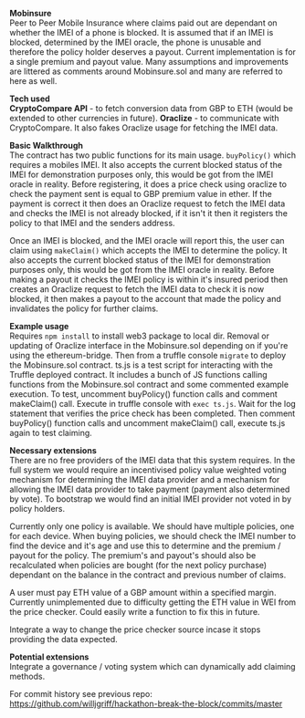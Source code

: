 <b>Mobinsure</b>
<br>Peer to Peer Mobile Insurance where claims paid out are dependant on whether the IMEI of a phone is blocked. It is assumed that if an IMEI is blocked, determined by the IMEI oracle, the phone is unusable and therefore the policy holder deserves a payout. Current implementation is for a single premium and payout value. Many assumptions and improvements are littered as comments around Mobinsure.sol and many are referred to here as well.

<b>Tech used</b><br> <b>CryptoCompare API</b> - to fetch conversion data from GBP to ETH (would be extended to other currencies in future). 
<b>Oraclize</b> - to communicate with CryptoCompare. It also fakes Oraclize usage for fetching the IMEI data.

<b>Basic Walkthrough</b>
<br>The contract has two public functions for its main usage. ```buyPolicy()``` which requires a mobiles IMEI. It also accepts the current blocked status of the IMEI for demonstration purposes only, this would be got from the IMEI oracle in reality. Before registering, it does a price check using oraclize to check the payment sent is equal to GBP premium value in ether. If the payment is correct it then does an Oraclize request to fetch the IMEI data and checks the IMEI is not already blocked, if it isn't it then it registers the policy to that IMEI and the senders address.

Once an IMEI is blocked, and the IMEI oracle will report this, the user can claim using ```makeClaim()``` which accepts the IMEI to determine the policy. It also accepts the current blocked status of the IMEI for demonstration purposes only, this would be got from the IMEI oracle in reality. Before making a payout it checks the IMEI policy is within it's insured period then creates an Oraclize request to fetch the IMEI data to check it is now blocked, it then makes a payout to the account that made the policy and invalidates the policy for further claims. 

<b>Example usage</b><br>
Requires ```npm install``` to install web3 package to local dir. Removal or updating of Oraclize interface in the Mobinsure.sol depending on if you're using the ethereum-bridge. Then from a truffle console ```migrate``` to deploy the Mobinsure.sol contract.
ts.js is a test script for interacting with the Truffle deployed contract. It includes a bunch of JS functions calling functions from the Mobinsure.sol contract and some commented example execution. 
To test, uncomment buyPolicy() function calls and comment makeClaim() call. Execute in truffle console with ```exec ts.js```. Wait for the log statement that verifies the price check has been completed. Then comment buyPolicy() function calls and uncomment makeClaim() call, execute ts.js again to test claiming.

<b>Necessary extensions</b><br>
There are no free providers of the IMEI data that this system requires. In the full system we would require an incentivised policy value weighted voting mechanism for determining the IMEI data provider and a mechanism for allowing the IMEI data provider to take payment (payment also determined by vote). To bootstrap we would find an initial IMEI provider not voted in by policy holders.

Currently only one policy is available. We should have multiple policies, one for each device. When buying policies, we should check the IMEI number to find the device and it's age and use this to determine and the premium / payout for the policy. The premium's and payout's should also be recalculated when policies are bought (for the next policy purchase) dependant on the balance in the contract and previous number of claims.

A user must pay ETH value of a GBP amount within a specified margin. Currently unimplemented due to difficulty getting the ETH value in WEI from the price checker. Could easily write a function to fix this in future.

Integrate a way to change the price checker source incase it stops providing the data expected.

<b>Potential extensions</b><br>
Integrate a governance / voting system which can dynamically add claiming methods.

For commit history see previous repo: https://github.com/willjgriff/hackathon-break-the-block/commits/master
